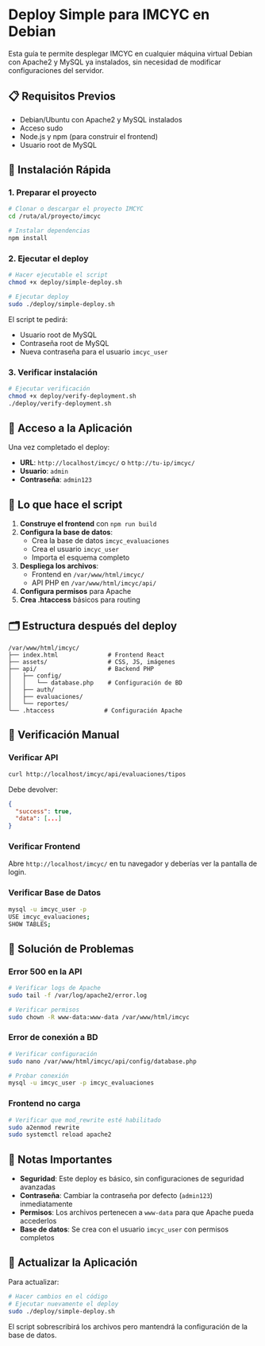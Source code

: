 # Deploy Simple para IMCYC en Debian

Esta guía te permite desplegar IMCYC en cualquier máquina virtual Debian con Apache2 y MySQL ya instalados, sin necesidad de modificar configuraciones del servidor.

## 📋 Requisitos Previos

- Debian/Ubuntu con Apache2 y MySQL instalados
- Acceso sudo
- Node.js y npm (para construir el frontend)
- Usuario root de MySQL

## 🚀 Instalación Rápida

### 1. Preparar el proyecto
```bash
# Clonar o descargar el proyecto IMCYC
cd /ruta/al/proyecto/imcyc

# Instalar dependencias
npm install
```

### 2. Ejecutar el deploy
```bash
# Hacer ejecutable el script
chmod +x deploy/simple-deploy.sh

# Ejecutar deploy
sudo ./deploy/simple-deploy.sh
```

El script te pedirá:
- Usuario root de MySQL
- Contraseña root de MySQL  
- Nueva contraseña para el usuario `imcyc_user`

### 3. Verificar instalación
```bash
# Ejecutar verificación
chmod +x deploy/verify-deployment.sh
./deploy/verify-deployment.sh
```

## 📱 Acceso a la Aplicación

Una vez completado el deploy:

- **URL**: `http://localhost/imcyc/` o `http://tu-ip/imcyc/`
- **Usuario**: `admin`
- **Contraseña**: `admin123`

## 🔧 Lo que hace el script

1. **Construye el frontend** con `npm run build`
2. **Configura la base de datos**:
   - Crea la base de datos `imcyc_evaluaciones`
   - Crea el usuario `imcyc_user`
   - Importa el esquema completo
3. **Despliega los archivos**:
   - Frontend en `/var/www/html/imcyc/`
   - API PHP en `/var/www/html/imcyc/api/`
4. **Configura permisos** para Apache
5. **Crea .htaccess** básicos para routing

## 🗂️ Estructura después del deploy

```
/var/www/html/imcyc/
├── index.html              # Frontend React
├── assets/                 # CSS, JS, imágenes
├── api/                    # Backend PHP
│   ├── config/
│   │   └── database.php    # Configuración de BD
│   ├── auth/
│   ├── evaluaciones/
│   └── reportes/
└── .htaccess              # Configuración Apache
```

## 🧪 Verificación Manual

### Verificar API
```bash
curl http://localhost/imcyc/api/evaluaciones/tipos
```

Debe devolver:
```json
{
  "success": true,
  "data": [...]
}
```

### Verificar Frontend
Abre `http://localhost/imcyc/` en tu navegador y deberías ver la pantalla de login.

### Verificar Base de Datos
```bash
mysql -u imcyc_user -p
USE imcyc_evaluaciones;
SHOW TABLES;
```

## 🔧 Solución de Problemas

### Error 500 en la API
```bash
# Verificar logs de Apache
sudo tail -f /var/log/apache2/error.log

# Verificar permisos
sudo chown -R www-data:www-data /var/www/html/imcyc
```

### Error de conexión a BD
```bash
# Verificar configuración
sudo nano /var/www/html/imcyc/api/config/database.php

# Probar conexión
mysql -u imcyc_user -p imcyc_evaluaciones
```

### Frontend no carga
```bash
# Verificar que mod_rewrite esté habilitado
sudo a2enmod rewrite
sudo systemctl reload apache2
```

## 📝 Notas Importantes

- **Seguridad**: Este deploy es básico, sin configuraciones de seguridad avanzadas
- **Contraseña**: Cambiar la contraseña por defecto (`admin123`) inmediatamente
- **Permisos**: Los archivos pertenecen a `www-data` para que Apache pueda accederlos
- **Base de datos**: Se crea con el usuario `imcyc_user` con permisos completos

## 🔄 Actualizar la Aplicación

Para actualizar:
```bash
# Hacer cambios en el código
# Ejecutar nuevamente el deploy
sudo ./deploy/simple-deploy.sh
```

El script sobrescribirá los archivos pero mantendrá la configuración de la base de datos.